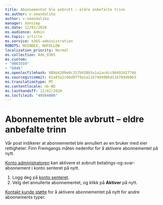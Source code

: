 ```yaml
---
title: Abonnementet ble avbrutt – eldre anbefalte trinn
ms.author: v-smandalika
author: v-smandalika
manager: dansimp
ms.date: 12/01/2020
ms.audience: Admin
ms.topic: article
ms.service: o365-administration
ROBOTS: NOINDEX, NOFOLLOW
localization_priority: Normal
ms.collection: Adm_O365
ms.custom:
- "9003559"
- "6846"
ms.openlocfilehash: 88bb4209e0c157b938b5a1a1acdcc96492d1774b
ms.sourcegitcommit: 62a83a1c6bd9779a1a11b749490bd11670d4b063
ms.translationtype: MT
ms.contentlocale: nb-NO
ms.lasthandoff: 12/02/2020
ms.locfileid: "49564806"
---
```

# <a name="subscription-cancelled---legacy---recommended-steps"></a>Abonnementet ble avbrutt – eldre anbefalte trinn

Vår post indikerer at abonnementet ble annullert av en bruker med eier rettigheter. Finn Fremgangs måten nedenfor for å aktivere abonnementet på nytt.

[Konto administratoren](https://docs.microsoft.com/azure/cost-management-billing/manage/billing-subscription-transfer?WT.mc_id=Portal-Microsoft_Azure_Support#whoisaa) kan aktivere et avbrutt betalings-og-svar-abonnement i konto senteret på nytt.

1. Logg deg på [konto senteret](https://account.azure.com/Subscriptions).
2. Velg det annullerte abonnementet, og klikk på **Aktiver** på nytt.

[Kontakt kunde støtte](https://ms.portal.azure.com/#blade/Microsoft_Azure_Support/HelpAndSupportBlade/overview) for å aktivere abonnementet på nytt for andre abonnements typer.
